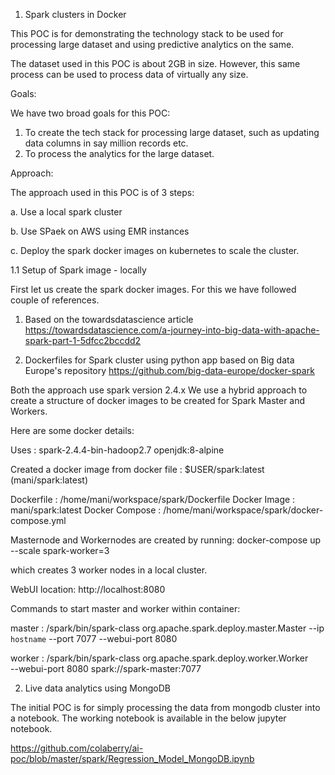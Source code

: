 1. Spark clusters in Docker

This POC is for demonstrating the technology stack to be used for processing large dataset and using predictive analytics on the same.

The dataset used in this POC is about 2GB in size. However, this same process can be used to process data of virtually any size.

Goals:

We have two broad goals for this POC:

1. To create the tech stack for processing large dataset, such as updating data columns in say million records etc.
2. To process the analytics for the large dataset.

Approach:

The approach used in this POC is of 3 steps:

a. Use a local spark cluster

b. Use SPaek on AWS using EMR instances

c. Deploy the spark docker images on kubernetes to scale the cluster.

 
1.1 Setup of Spark image - locally

First let us create the spark docker images. For this we have followed couple of references.

1. Based on the towardsdatascience article
https://towardsdatascience.com/a-journey-into-big-data-with-apache-spark-part-1-5dfcc2bccdd2

2. Dockerfiles for Spark cluster using python app based on Big data Europe's repository https://github.com/big-data-europe/docker-spark

Both the approach use spark version 2.4.x
We use a hybrid approach to create a structure of docker images to be created for Spark Master and Workers.


Here are some docker details:

Uses : spark-2.4.4-bin-hadoop2.7
openjdk:8-alpine

Created a docker image from docker file :
$USER/spark:latest (mani/spark:latest)

Dockerfile : /home/mani/workspace/spark/Dockerfile
Docker Image : mani/spark:latest
Docker Compose : /home/mani/workspace/spark/docker-compose.yml

Masternode and Workernodes are created by running:
docker-compose up --scale spark-worker=3

which creates 3 worker nodes in a local cluster.

WebUI location: http://localhost:8080 


Commands to start master and worker within container:

master : /spark/bin/spark-class org.apache.spark.deploy.master.Master --ip `hostname` --port 7077 --webui-port 8080

worker :  /spark/bin/spark-class org.apache.spark.deploy.worker.Worker \
    --webui-port 8080 spark://spark-master:7077


2. Live data analytics using MongoDB

The initial POC is for simply processing the data from mongodb cluster into a notebook. The working notebook is available in the below jupyter notebook.

https://github.com/colaberry/ai-poc/blob/master/spark/Regression_Model_MongoDB.ipynb

